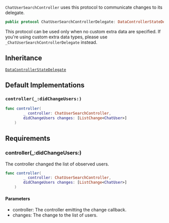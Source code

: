 
`ChatUserSearchController` uses this protocol to communicate changes to its delegate.

``` swift
public protocol ChatUserSearchControllerDelegate: DataControllerStateDelegate 
```

This protocol can be used only when no custom extra data are specified. If you're using custom extra data types,
please use `_ChatUserSearchControllerDelegate` instead.

## Inheritance

[`DataControllerStateDelegate`](/DataControllerStateDelegate)

## Default Implementations

### `controller(_:didChangeUsers:)`

``` swift
func controller(
        _ controller: ChatUserSearchController,
        didChangeUsers changes: [ListChange<ChatUser>]
    ) 
```

## Requirements

### controller(\_:​didChangeUsers:​)

The controller changed the list of observed users.

``` swift
func controller(
        _ controller: ChatUserSearchController,
        didChangeUsers changes: [ListChange<ChatUser>]
    )
```

#### Parameters

  - controller: The controller emitting the change callback.
  - changes: The change to the list of users.

